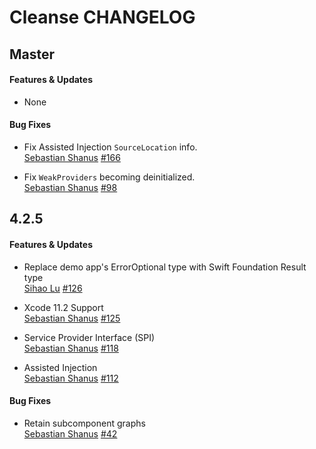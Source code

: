 # Cleanse CHANGELOG

## Master

#### Features & Updates

* None

#### Bug Fixes

* Fix Assisted Injection `SourceLocation` info.  
  [Sebastian Shanus](https://github.com/sebastianv1)
  [#166](https://github.com/square/Cleanse/pull/166)

* Fix `WeakProviders` becoming deinitialized.  
  [Sebastian Shanus](https://github.com/sebastianv1)
  [#98](https://github.com/square/Cleanse/issues/98)

## 4.2.5

#### Features & Updates

* Replace demo app's ErrorOptional type with Swift Foundation Result type  
  [Sihao Lu](https://github.com/DJBen)
  [#126](https://github.com/square/Cleanse/pull/126)

* Xcode 11.2 Support  
  [Sebastian Shanus](https://github.com/sebastianv1)
  [#125](https://github.com/square/Cleanse/issues/125)

* Service Provider Interface (SPI)  
  [Sebastian Shanus](https://github.com/sebastianv1)
  [#118](https://github.com/square/Cleanse/issues/118)

* Assisted Injection  
  [Sebastian Shanus](https://github.com/sebastianv1)
  [#112](https://github.com/square/Cleanse/issues/112)

#### Bug Fixes

* Retain subcomponent graphs  
  [Sebastian Shanus](https://github.com/sebastianv1)
  [#42](https://github.com/square/Cleanse/issues/42)

